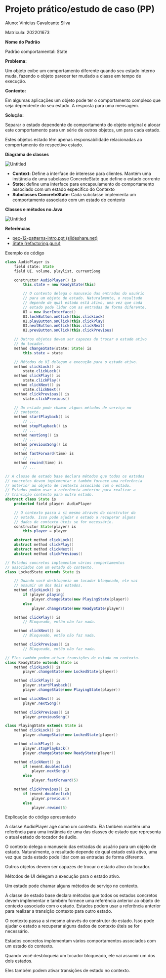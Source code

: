 # Projeto prático/estudo de caso (PP)

Aluno: Vinicius Cavalcante Silva

Matricula: 202201673

**Nome do Padrão**

Padrão comportamental: State

**Problema:**

Um objeto exibe um comportamento diferente quando seu estado interno muda, fazendo o objeto parecer ter mudado a classe em tempo de execução.

**Contexto:**

Em algumas aplicações um objeto pode ter o comportamento complexo que seja dependente do seu estado. A resposta para uma mensagem.

**Solução:**

Separar o estado dependente do comportamento do objeto original e alocar este comportamento para um série de outros objetos, um para cada estado.

Estes objetos estado têm apenas responsabilidade relacionadas ao comportamento do respectivo estado.

**Diagrama de classes**

![Untitled](images/Untitled.png)

- **Context:** Define a interface de interesse para clientes. Mantém uma instância de uma subclasse ConcreteState que define o estado corrente
- **State:** define uma interface para encapsulamento do comportamento associado com um estado específico do Contexto
- **Subclasses ConcreteState:** Cada subclasse implementa um comportamento associado com um estado do contexto

**Classes e métodos no Java**

![Untitled](images/Untitled%201.png)

**Referências**

- [pec-12-patterns-intro.ppt (slideshare.net)](https://pt.slideshare.net/ssuser7025cf/pec12patternsintroppt?from_action=save)
- [State (refactoring.guru)](https://refactoring.guru/pt-br/design-patterns/state)

Exemplo de código

```java
class AudioPlayer is
    field state: State
    field UI, volume, playlist, currentSong

    constructor AudioPlayer() is
        this.state = new ReadyState(this)

        // O contexto delega o manuseio das entradas do usuário
        // para um objeto de estado. Naturalmente, o resultado
        // depende de qual estado está ativo, uma vez que cada
        // estado pode lidar com as entradas de forma diferente.
        UI = new UserInterface()
        UI.lockButton.onClick(this.clickLock)
        UI.playButton.onClick(this.clickPlay)
        UI.nextButton.onClick(this.clickNext)
        UI.prevButton.onClick(this.clickPrevious)

    // Outros objetos devem ser capazes de trocar o estado ativo
    // do tocador.
    method changeState(state: State) is
        this.state = state

    // Métodos de UI delegam a execução para o estado ativo.
    method clickLock() is
        state.clickLock()
    method clickPlay() is
        state.clickPlay()
    method clickNext() is
        state.clickNext()
    method clickPrevious() is
        state.clickPrevious()

    // Um estado pode chamar alguns métodos de serviço no
    // contexto.
    method startPlayback() is
        // ...
    method stopPlayback() is
        // ...
    method nextSong() is
        // ...
    method previousSong() is
        // ...
    method fastForward(time) is
        // ...
    method rewind(time) is
        // ...

// A classe de estado base declara métodos que todos os estados
// concretos devem implementar e também fornece uma referência
// anterior ao objeto de contexto associado com o estado.
// Estados podem usar a referência anterior para realizar a
// transição contexto para outro estado.
abstract class State is
    protected field player: AudioPlayer

    // O contexto passa a si mesmo através do construtor do
    // estado. Isso pode ajudar o estado a recuperar alguns
    // dados de contexto úteis se for necessário.
    constructor State(player) is
        this.player = player

    abstract method clickLock()
    abstract method clickPlay()
    abstract method clickNext()
    abstract method clickPrevious()

// Estados concretos implementam vários comportamentos
// associados com um estado do contexto.
class LockedState extends State is

    // Quando você desbloqueia um tocador bloqueado, ele vai
    // assumir um dos dois estados.
    method clickLock() is
        if (player.playing)
            player.changeState(new PlayingState(player))
        else
            player.changeState(new ReadyState(player))

    method clickPlay() is
        // Bloqueado, então não faz nada.

    method clickNext() is
        // Bloqueado, então não faz nada.

    method clickPrevious() is
        // Bloqueado, então não faz nada.

// Eles também podem ativar transições de estado no contexto.
class ReadyState extends State is
    method clickLock() is
        player.changeState(new LockedState(player))

    method clickPlay() is
        player.startPlayback()
        player.changeState(new PlayingState(player))

    method clickNext() is
        player.nextSong()

    method clickPrevious() is
        player.previousSong()

class PlayingState extends State is
    method clickLock() is
        player.changeState(new LockedState(player))

    method clickPlay() is
        player.stopPlayback()
        player.changeState(new ReadyState(player))

    method clickNext() is
        if (event.doubleclick)
            player.nextSong()
        else
            player.fastForward(5)

    method clickPrevious() is
        if (event.doubleclick)
            player.previous()
        else
            player.rewind(5)
```

Explicação do código apresentado

A classe AudioPlayer age como um contexto. Ela também mantém uma referência para uma instância de uma das classes de estado que representa o atual estado do tocador de áudio.

O contexto delega o manuseio das entradas do usuário para um objeto de estado. Naturalmente, o resultado depende de qual estado está ativo, uma vez que cada estado pode lidar com as entradas de forma diferente.

Outros objetos devem ser capazes de trocar o estado ativo do tocador.

Métodos de UI delegam a execução para o estado ativo.

Um estado pode chamar alguns métodos de serviço no contexto.

A classe de estado base declara métodos que todos os estados concretos devem implementar e também fornece uma referência anterior ao objeto de contexto associado com o estado. Estados podem usar a referência anterior para realizar a transição contexto para outro estado.

O contexto passa a si mesmo através do construtor do estado. Isso pode ajudar o estado a recuperar alguns dados de contexto úteis se for necessário.

Estados concretos implementam vários comportamentos associados com um estado do contexto.

Quando você desbloqueia um tocador bloqueado, ele vai assumir um dos dois estados.

Eles também podem ativar transições de estado no contexto.